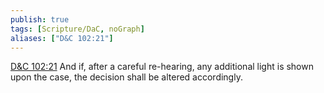 ```yaml
---
publish: true
tags: [Scripture/DaC, noGraph]
aliases: ["D&C 102:21"]
---
```

[D&C 102:21](https://churchofjesuschrist.org/study/scriptures/dc-testament/dc/102?lang=eng&id=p21#p21) And if, after a careful re-hearing, any additional light is shown upon the case, the decision shall be altered accordingly.
